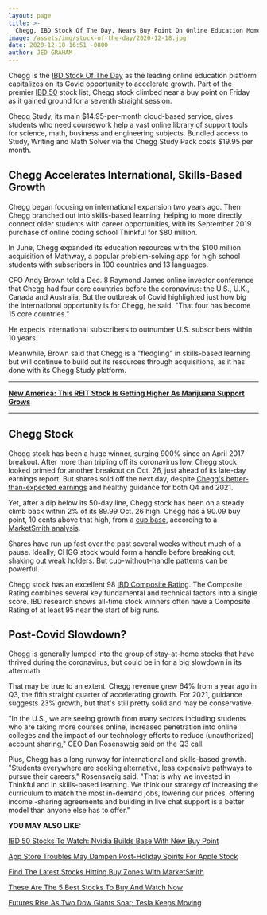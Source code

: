 ```yaml
---
layout: page
title: >-
  Chegg, IBD Stock Of The Day, Nears Buy Point On Online Education Momentum
image: /assets/img/stock-of-the-day/2020-12-18.jpg
date: 2020-12-18 16:51 -0800
author: JED GRAHAM
---
```







Chegg is the [IBD Stock Of The Day](https://www.investors.com/category/research/ibd-stock-of-the-day/) as the leading online education platform capitalizes on its Covid opportunity to accelerate growth. Part of the premier [IBD 50](https://research.investors.com/stock-lists/ibd-50/) stock list, Chegg stock climbed near a buy point on Friday as it gained ground for a seventh straight session.




Chegg Study, its main $14.95-per-month cloud-based service, gives students who need coursework help a vast online library of support tools for science, math, business and engineering subjects. Bundled access to Study, Writing and Math Solver via the Chegg Study Pack costs $19.95 per month.


Chegg Accelerates International, Skills-Based Growth
----------------------------------------------------


Chegg began focusing on international expansion two years ago. Then Chegg branched out into skills-based learning, helping to more directly connect older students with career opportunities, with its September 2019 purchase of online coding school Thinkful for $80 million.


In June, Chegg expanded its education resources with the $100 million acquisition of Mathway, a popular problem-solving app for high school students with subscribers in 100 countries and 13 languages.


CFO Andy Brown told a Dec. 8 Raymond James online investor conference that Chegg had four core countries before the coronavirus: the U.S., U.K., Canada and Australia. But the outbreak of Covid highlighted just how big the international opportunity is for Chegg, he said. "That four has become 15 core countries."


He expects international subscribers to outnumber U.S. subscribers within 10 years.


Meanwhile, Brown said that Chegg is a "fledgling" in skills-based learning but will continue to build out its resources through acquisitions, as it has done with its Chegg Study platform.




---


**[New America: This REIT Stock Is Getting Higher As Marijuana Support Grows](https://www.investors.com/research/the-new-america/iipr-stock-new-highs-election-marijuana-legalization/)**




---


Chegg Stock
-----------


Chegg stock has been a huge winner, surging 900% since an April 2017 breakout. After more than tripling off its coronavirus low, Chegg stock looked primed for another breakout on Oct. 26, just ahead of its late-day earnings report. But shares sold off the next day, despite [Chegg's better-than-expected earnings](https://www.investors.com/news/chegg-stock-chegg-earnings-q3-2020/) and healthy guidance for both Q4 and 2021.


Yet, after a dip below its 50-day line, Chegg stock has been on a steady climb back within 2% of its 89.99 Oct. 26 high. Chegg has a 90.09 buy point, 10 cents above that high, from a [cup base](https://www.investors.com/how-to-invest/investors-corner/corner-cup-without-handle/), according to a [MarketSmith analysis](https://www.investors.com/product/marketsmith/?artProdLink=MarketSmith).


Shares have run up fast over the past several weeks without much of a pause. Ideally, CHGG stock would form a handle before breaking out, shaking out weak holders. But cup-without-handle patterns can be powerful.


Chegg stock has an excellent 98 [IBD Composite Rating](https://www.investors.com/how-to-invest/investors-corner/how-to-research-growth-stocks/). The Composite Rating combines several key fundamental and technical factors into a single score. IBD research shows all-time stock winners often have a Composite Rating of at least 95 near the start of big runs.


Post-Covid Slowdown?
--------------------


Chegg is generally lumped into the group of stay-at-home stocks that have thrived during the coronavirus, but could be in for a big slowdown in its aftermath.


That may be true to an extent. Chegg revenue grew 64% from a year ago in Q3, the fifth straight quarter of accelerating growth. For 2021, guidance suggests 23% growth, but that's still pretty solid and may be conservative.


"In the U.S., we are seeing growth from many sectors including students who are taking more courses online, increased penetration into online colleges and the impact of our technology efforts to reduce (unauthorized) account sharing," CEO Dan Rosensweig said on the Q3 call.


Plus, Chegg has a long runway for international and skills-based growth. "Students everywhere are seeking alternative, less expensive pathways to pursue their careers," Rosensweig said. "That is why we invested in Thinkful and in skills-based learning. We think our strategy of increasing the curriculum to match the most in-demand jobs, lowering our prices, offering income -sharing agreements and building in live chat support is a better model than anyone else has to offer."


**YOU MAY ALSO LIKE:**


[IBD 50 Stocks To Watch: Nvidia Builds Base With New Buy Point](https://www.investors.com/research/nvidia-stock-ibd-50-builds-base-new-buy-point/)


[App Store Troubles May Dampen Post-Holiday Spirits For Apple Stock](https://www.investors.com/news/technology/apple-stock-could-be-blunted-antitrust-scrutiny-app-store-policies/)


[Find The Latest Stocks Hitting Buy Zones With MarketSmith](https://www.investors.com/product/marketsmith/?artProdLink=MarketSmith)


[These Are The 5 Best Stocks To Buy And Watch Now](https://www.investors.com/research/best-stocks-to-buy-now/)


[Futures Rise As Two Dow Giants Soar; Tesla Keeps Moving](https://www.investors.com/market-trend/stock-market-today/dow-jones-futures-rise-nike-earnings/)




